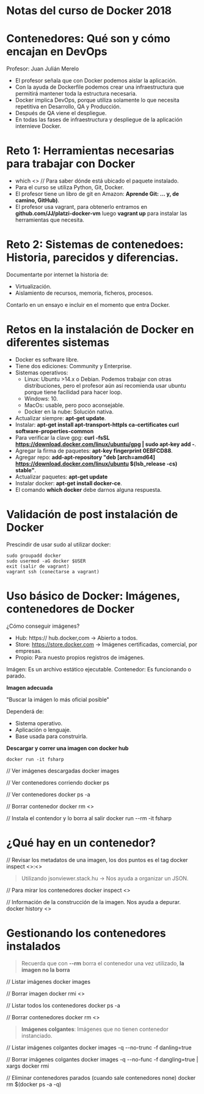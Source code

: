 # Notas del curso de Docker 2018

# Contenedores: Qué son  y cómo encajan en DevOps

Profesor: Juan Julián Merelo

- El profesor señala que con Docker podemos aislar la aplicación.
- Con la ayuda de Dockerfile podemos crear una infraestructura que permitirá mantener toda la estructura necesaria.
- Docker implica DevOps, porque utiliza solamente lo que necesita repetitiva en Desarrollo, QA y Producción.
- Después de QA viene el despliegue.
- En todas las fases de infraestructura y despliegue de la aplicación internieve Docker.

# Reto 1: Herramientas necesarias para trabajar con Docker

- which <<paquete>> // Para saber dónde está ubicado el paquete instalado.
- Para el curso se utiliza Python, Git, Docker.
- El profesor tiene un libro de git en Amazon: **Aprende Git: ... y, de camino, GitHub)**.
- El profesor usa vagrant, para obtenerlo entramos en **github.com/JJ/platzi-docker-vm** luego **vagrant up** para instalar las herramientas que necesita.

# Reto 2: Sistemas de contenedoes: Historia, parecidos y diferencias.

Documentarte por internet la historia de:
- Virtualización.
- Aislamiento de recursos, memoria, ficheros, procesos.

Contarlo en un ensayo e incluir en el momento que entra Docker.

# Retos en la instalación de Docker en diferentes sistemas

- Docker es software libre.
- Tiene dos ediciones: Community y Enterprise.
- Sistemas operativos:
  - Linux: Ubuntu >14.x o Debian. Podemos trabajar con otras distribuciones, pero el profesor aún así recomienda usar ubuntu porque tiene facilidad para hacer loop.
  - Windows: 10.
  - MacOs: usable, pero poco aconsejable.
  - Docker en la nube: Solución nativa.
- Actualizar siempre: **apt-get update**.
- Instalar: **apt-get install apt-transport-httpls ca-certificates curl software-properties-common**
- Para verificar la clave gpg: **curl -fsSL https://download.docker.com/linux/ubuntu/gpg | sudo apt-key add -**.
- Agregar la firma de paquetes: **apt-key fingerprint 0EBFCD88**.
- Agregar repo: **add-apt-repository "deb [arch=amd64] https://download.docker.com/linux/ubuntu  $(lsb_release -cs) stable"**.
- Actualizar paquetes: **apt-get update**
- Instalar docker: **apt-get install docker-ce**.
- El comando **which docker** debe darnos alguna respuesta.

# Validación de post instalación de Docker

Prescindir de usar sudo al utilizar docker: 

```
sudo groupadd docker
sudo usermod -aG docker $USER
exit (salir de vagrant)
vagrant ssh (conectarse a vagrant)
```

# Uso básico de Docker: Imágenes, contenedores de Docker

¿Cómo conseguir imágenes?
- Hub: https:// hub.docker,com -> Abierto a todos.
- Store: https://store.docker.com -> Imágenes certificadas, comercial, por empresas.
- Propio: Para nuesto propios registros de imágenes.

Imágen: Es un archivo estático ejecutable.
Contenedor: Es funcionando o parado.

**Imagen adecuada**

"Buscar la imágen lo más oficial posible"

Dependerá de:
- Sistema operativo.
- Aplicación o lenguaje.
- Base usada para construirla.

**Descargar y correr una imagen con docker hub**
```
docker run -it fsharp
```

// Ver imágenes descargadas
docker images

// Ver contenedores corriendo
docker ps

// Ver contenedores
docker ps -a

// Borrar contenedor
docker rm <<nombre del contendor o id>>

// Instala el contendor y lo borra al salir
docker run --rm -it fsharp

# ¿Qué hay en un contenedor?

// Revisar los metadatos de una imagen, los dos puntos es el tag
docker inspect <<imagen>>:<<tag>>

> Utilizando jsonviewer.stack.hu -> Nos ayuda a organizar un JSON.

// Para mirar los contenedores
docker inspect <<id o nombre del contenedor>>

// Información de la construcción de la imagen. Nos ayuda a depurar.
docker history <<imagen>>

# Gestionando los contenedores instalados

> Recuerda que con **--rm** borra el contenedor una vez utilizado, **la imagen no la borra**

// Listar imágenes
docker images

// Borrar imagen
docker rmi <<imagen o id>>

// Listar todos los contenedores
docker ps -a

// Borrar contenedores
docker rm <<contenedor o id>>

> **Imágenes colgantes**: Imágenes que no tienen contenedor instanciado.

// Listar imágenes colgantes
docker images -q --no-trunc -f danling=true

// Borrar imágenes colgantes
docker images -q --no-func -f dangling=true | xargs docker rmi

// Eliminar contenedores parados (cuando sale contenedores none)
docker rm $(docker ps -a -q)


